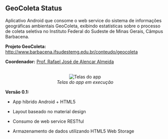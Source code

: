 ## GeoColeta Status

Aplicativo Android que consome o web service do sistema de informações geográficas ambientais GeoColeta, exibindo estatísticas sobre o processo de coleta seletiva no  Instituto Federal do Sudeste de Minas Gerais, Câmpus Barbacena.

__Projeto GeoColeta:__ http://www.barbacena.ifsudestemg.edu.br/conteudo/geocoleta

__Coordenador:__ <a href="http://lattes.cnpq.br/3995585094514614" target="_blank">Prof. Rafael José de Alencar Almeida</a>


<p align="center">
    <br />
    <img src="https://raw.githubusercontent.com/rafjaa/geocoleta.status/master/samples/telas_geocoleta_status.jpg" alt="Telas do app" />
    <br />
    <em>Telas do app em execução</em>
</p>

__Versão 0.1:__

- App híbrido Android + HTML5

- Layout baseado no material design

- Consumo de web service RESTful

- Armazenamento de dados utilizando HTML5 Web Storage
